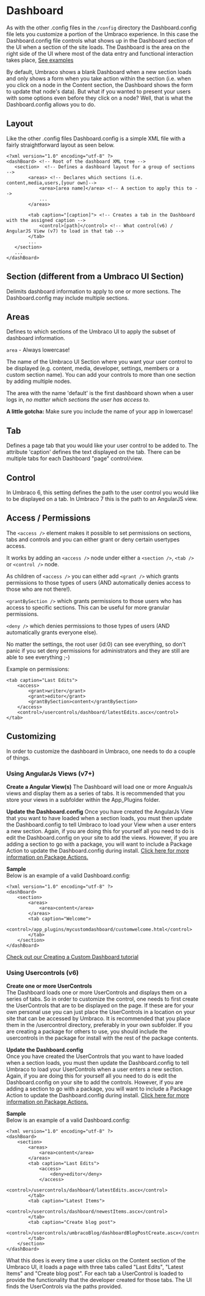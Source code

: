 # Dashboard

As with the other .config files in the `/config` directory the Dashboard.config file lets you customize a portion of the Umbraco experience. In this case the Dashboard.config file controls what shows up in the Dashboard section of the UI when a section of the site loads. The Dashboard is the area on the right side of the UI where most of the data entry and functional interaction takes place, [See examples](../../Extending/Dashboards/index.md)

By default, Umbraco shows a blank Dashboard when a new section loads and only shows a form when you take action within the section (i.e. when you click on a node in the Content section, the Dashboard shows the form to update that node's data). But what if you wanted to present your users with some options even before they click on a node?  Well, that is what the Dashboard.config allows you to do.

## Layout

Like the other .config files Dashboard.config is a simple XML file with a fairly straightforward layout as seen below.

	<?xml version="1.0" encoding="utf-8" ?> 
	<dashBoard> <!-- Root of the dashboard XML tree -->
	   <section>  <!-- Defines a dashboard layout for a group of sections -->
	        <areas> <!-- Declares which sections (i.e. content,media,users,[your own]-->
                <area>[area name]</area> <!-- A section to apply this to -->
                ...
	        </areas>
	
	        <tab caption="[caption]"> <!-- Creates a tab in the Dashboard with the assigned caption -->
                <control>[path]</control> <!-- What control(v6) / AngularJS View (v7) to load in that tab -->
	        </tab>
	        ...
	   </section>
	   ...
	</dashBoard>

## Section (different from a Umbraco UI Section)

Delimits dashboard information to apply to one or more sections. The Dashboard.config may include multiple sections.

## Areas

Defines to which sections of the Umbraco UI to apply the subset of dashboard information.

`area` - Always lowercase!

The name of the Umbraco UI Section where you want your user control to be displayed (e.g. content, media, developer, settings, members or a custom section name). You can add your controls to more than one section by adding multiple <area> nodes.

The area with the name 'default' is the first dashboard shown when a user logs in, *no matter which sections the user has access to.*

**A little gotcha:** Make sure you include the name of your app in lowercase!

## Tab

Defines a page tab that you would like your user control to be added to. The attribute 'caption' defines the text displayed on the tab.  There can be multiple tabs for each Dashboard "page" control/view.

## Control

In Umbraco 6, this setting defines the path to the user control you would like to be displayed on a tab. 
In Umbraco 7 this is the path to an AngularJS view.

## Access / Permissions

The `<access />` element makes it possible to set permissions on sections, tabs and controls and you can either grant or deny certain usertypes access.

It works by adding an `<access />` node under either a `<section />`, `<tab />` or `<control />` node.

As children of `<access />` you can either add `<grant />` which grants permissions to those types of users (AND automatically denies access to those who are not there!).

`<grantBySection />` which grants permissions to those users who has access to specific sections. This can be useful for more granular permissions.

`<deny />` which denies permissions to those types of users (AND automatically grants everyone else).

No matter the settings, the root user (id:0) can see everything, so don't panic if you set deny permissions for administrators and they are still are able to see everything ;-)

Example on permissions:

	<tab caption="Last Edits">
		<access>
			<grant>writer</grant>
			<grant>editor</grant>
			<grantBySection>content</grantBySection>
		</access>
		<control>/usercontrols/dashboard/latestEdits.ascx</control>
	</tab>

## Customizing

In order to customize the dashboard in Umbraco, one needs to do a couple of things.

### Using AngularJs Views (v7+)

**Create a Angular View(s)**
The Dashboard will load one or more AngualrJs views and display them as a series of tabs. It is recommended that you store your views in a subfolder within the App_Plugins folder. 

**Update the Dashboard.config**
Once you have created the AngularJs View that you want to have loaded when a section loads, you must then update the Dashboard.config to tell Umbraco to load your View when a user enters a new section. Again, if you are doing this for yourself all you need to do is edit the Dashboard.config on your site to add the views. However, if you are adding a section to go with a package, you will want to include a Package Action to update the Dashboard.config during install. [Click here for more information on Package Actions.](../../Reference/Packaging/index.md)

**Sample**  
Below is an example of a valid Dashboard.config:

	<?xml version="1.0" encoding="utf-8" ?> 
	<dashBoard>
		<section>
			<areas>
				<area>content</area>
			</areas>
			<tab caption="Welcome">
				<control>/app_plugins/mycustomdashboard/customwelcome.html</control>
			</tab>
		</section>
	</dashBoard>

[Check out our Creating a Custom Dashboard tutorial](../../Tutorials/Creating-a-Custom-Dashboard/index.md)

### Using Usercontrols (v6)

**Create one or more UserControls**  
The Dashboard loads one or more UserControls and displays them on a series of tabs. So in order to customize the control, one needs to first create the UserControls that are to be displayed on the page. If these are for your own personal use you can just place the UserControls in a location on your site that can be accessed by Umbraco. It is recommended that you place them in the /usercontrol directory, preferably in your own subfolder. If you are creating a package for others to use, you should include the usercontrols in the package for install with the rest of the package contents.

**Update the Dashboard.config**  
Once you have created the UserControls that you want to have loaded when a section loads, you must then update the Dashboard.config to tell Umbraco to load your UserControls when a user enters a new section. Again, if you are doing this for yourself all you need to do is edit the Dashboard.config on your site to add the controls. However, if you are adding a section to go with a package, you will want to include a Package Action to update the Dashboard.config during install. [Click here for more information on Package Actions.](../../Reference/Packaging/index.md)

**Sample**  
Below is an example of a valid Dashboard.config:

	<?xml version="1.0" encoding="utf-8" ?> 
	<dashBoard>
		<section>
			<areas>
				<area>content</area>
			</areas>
			<tab caption="Last Edits">
				<access>
					<deny>editor</deny>
				</access>
				<control>/usercontrols/dashboard/latestEdits.ascx</control>
			</tab>
			<tab caption="Latest Items">
				<control>/usercontrols/dashboard/newestItems.ascx</control>
			</tab>
			<tab caption="Create blog post">
				<control>/usercontrols/umbracoBlog/dashboardBlogPostCreate.ascx</control>
			</tab>
		</section>
	</dashBoard>

What this does is every time a user clicks on the Content section of the Umbraco UI, it loads a page with three tabs called "Last Edits", "Latest Items" and "Create blog post". For each tab a UserControl is loaded to provide the functionality that the developer created for those tabs. The UI finds the UserControls via the paths provided.



